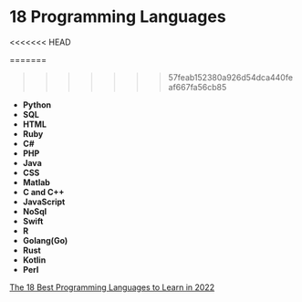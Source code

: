 # 18 Programming Languages
<<<<<<< HEAD

=======
>>>>>>> 57feab152380a926d54dca440feaf667fa56cb85
- **Python**
- **SQL**
- **HTML**
- **Ruby**
- **C#**
- **PHP**
- **Java**
- **CSS**
- **Matlab**
- **C and C++**
- **JavaScript**
- **NoSql**
- **Swift**
- **R**
- **Golang(Go)**
- **Rust**
- **Kotlin**
- **Perl**

[The 18 Best Programming Languages to Learn in 2022](https://edumotivation.com/best-programming-languages-to-learn/)
